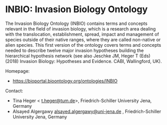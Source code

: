 
# INBIO: Invasion Biology Ontology
The Invasion Biology Ontology (INBIO) contains terms and concepts relevant in the field of invasion biology, which is a research area dealing with the translocation, establishment, 
spread, impact and management of species outside of their native ranges, where they are called non-native or alien species. This first version of the ontology covers terms and concepts 
needed to describe twelve major invasion hypotheses building the hierarchical hypothesis network (see also Jeschke JM, Heger T (Eds) (2018) Invasion Biology: Hypotheses and Evidence. CABI, Wallingford, UK).

Homepage:
* https://bioportal.bioontology.org/ontologies/INBIO



Contact:
* Tina Heger < t.heger@tum.de>, Friedrich-Schiller University Jena, Germany
* Alsayed Algergawy <alsayed.algergawy@uni-jena.de> , Friedrich-Schiller University Jena, Germany